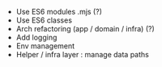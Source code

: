 - Use ES6 modules .mjs (?)
- Use ES6 classes
- Arch refactoring (app / domain / infra) (?)
- Add logging
- Env management
- Helper / infra layer : manage data paths